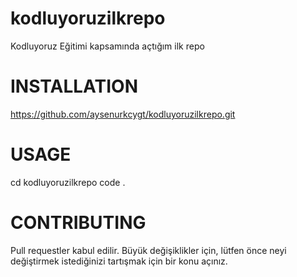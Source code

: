 # kodluyoruzilkrepo
Kodluyoruz Eğitimi kapsamında açtığım ilk repo

# INSTALLATION
https://github.com/aysenurkcygt/kodluyoruzilkrepo.git

# USAGE
cd kodluyoruzilkrepo
code .

# CONTRIBUTING
Pull requestler kabul edilir. Büyük değişiklikler için, lütfen önce neyi değiştirmek istediğinizi tartışmak için bir konu açınız.
